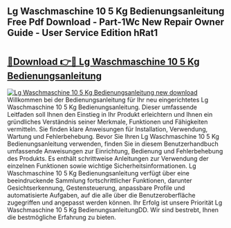 ## Lg Waschmaschine 10 5 Kg Bedienungsanleitung Free Pdf Download - Part-1Wc New Repair Owner Guide - User Service Edition hRat1

# <h2><a href="http://df5rgj3.blite.top/?on=Lg+Waschmaschine+10+5+Kg+Bedienungsanleitung">🔗Download 👉🔴 Lg Waschmaschine 10 5 Kg Bedienungsanleitung</a></h2>

[![Lg Waschmaschine 10 5 Kg Bedienungsanleitung new download](https://i.imgur.com/lujVjoI.png)](http://df5rgj3.blite.top/?on=Lg+Waschmaschine+10+5+Kg+Bedienungsanleitung)
Willkommen bei der Bedienungsanleitung für Ihr neu eingerichtetes Lg Waschmaschine 10 5 Kg Bedienungsanleitung. Dieser umfassende Leitfaden soll Ihnen den Einstieg in Ihr Produkt erleichtern und Ihnen ein gründliches Verständnis seiner Merkmale, Funktionen und Fähigkeiten vermitteln. Sie finden klare Anweisungen für Installation, Verwendung, Wartung und Fehlerbehebung. Bevor Sie Ihren Lg Waschmaschine 10 5 Kg Bedienungsanleitung verwenden, finden Sie in diesem Benutzerhandbuch umfassende Anweisungen zur Einrichtung, Bedienung und Fehlerbehebung des Produkts. Es enthält schrittweise Anleitungen zur Verwendung der einzelnen Funktionen sowie wichtige Sicherheitsinformationen. Lg Waschmaschine 10 5 Kg Bedienungsanleitung verfügt über eine beeindruckende Sammlung fortschrittlicher Funktionen, darunter Gesichtserkennung, Gestensteuerung, anpassbare Profile und automatisierte Aufgaben, auf die alle über die Benutzeroberfläche zugegriffen und angepasst werden können. Ihr Erfolg ist unsere Priorität Lg Waschmaschine 10 5 Kg BedienungsanleitungDD. Wir sind bestrebt, Ihnen die bestmögliche Erfahrung zu bieten.
